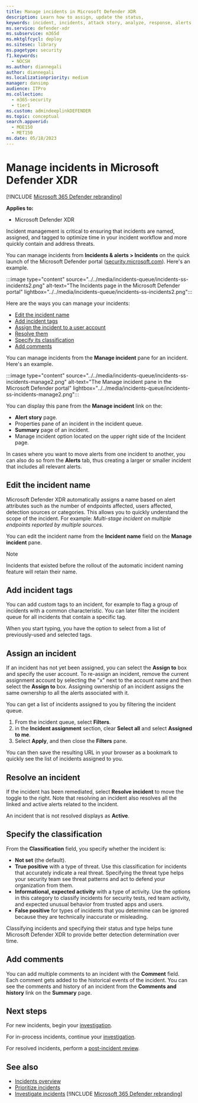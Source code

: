 ```yaml
---
title: Manage incidents in Microsoft Defender XDR
description: Learn how to assign, update the status,
keywords: incident, incidents, attack story, analyze, response, alerts, correlated alerts, assign, update, status, manage, classification, microsoft, 365, m365
ms.service: defender-xdr
ms.subservice: m365d
ms.mktglfcycl: deploy
ms.sitesec: library
ms.pagetype: security
f1.keywords: 
  - NOCSH
ms.author: diannegali
author: diannegali
ms.localizationpriority: medium
manager: dansimp
audience: ITPro
ms.collection: 
  - m365-security
  - tier1
ms.custom: admindeeplinkDEFENDER
ms.topic: conceptual
search.appverid: 
  - MOE150
  - MET150
ms.date: 05/18/2023
---
```


# Manage incidents in Microsoft Defender XDR

[!INCLUDE [Microsoft 365 Defender rebranding](../includes/microsoft-defender.md)]


**Applies to:**
- Microsoft Defender XDR

Incident management is critical to ensuring that incidents are named, assigned, and tagged to optimize time in your incident workflow and more quickly contain and address threats.

You can manage incidents from **Incidents & alerts > Incidents** on the quick launch of the Microsoft Defender portal ([security.microsoft.com](https://security.microsoft.com)). Here's an example.

:::image type="content" source="../../media/incidents-queue/incidents-ss-incidents2.png" alt-text="The Incidents page in the Microsoft Defender portal" lightbox="../../media/incidents-queue/incidents-ss-incidents2.png":::

Here are the ways you can manage your incidents:

- [Edit the incident name](#edit-the-incident-name)
- [Add incident tags](#add-incident-tags)
- [Assign the incident to a user account](#assign-an-incident)
- [Resolve them](#resolve-an-incident)
- [Specify its classification](#specify-the-classification)
- [Add comments](#add-comments)

You can manage incidents from the **Manage incident** pane for an incident. Here's an example.

:::image type="content" source="../../media/incidents-queue/incidents-ss-incidents-manage2.png" alt-text="The Manage incident pane in the Microsoft Defender portal" lightbox="../../media/incidents-queue/incidents-ss-incidents-manage2.png":::

You can display this pane from the **Manage incident** link on the:

- **Alert story** page.
- Properties pane of an incident in the incident queue.
- **Summary** page of an incident.
- Manage incident option located on the upper right side of the Incident page.

In cases where you want to move alerts from one incident to another, you can also do so from the **Alerts** tab, thus creating a larger or smaller incident that includes all relevant alerts.

## Edit the incident name

Microsoft Defender XDR automatically assigns a name based on alert attributes such as the number of endpoints affected, users affected, detection sources or categories. This allows you to quickly understand the scope of the incident. For example: *Multi-stage incident on multiple endpoints reported by multiple sources.*

You can edit the incident name from the **Incident name** field on the **Manage incident** pane.

> [!NOTE]
> Incidents that existed before the rollout of the automatic incident naming feature will retain their name.

## Add incident tags

You can add custom tags to an incident, for example to flag a group of incidents with a common characteristic. You can later filter the incident queue for all incidents that contain a specific tag.

When you start typing, you have the option to select from a list of previously-used and selected tags.

## Assign an incident

If an incident has not yet been assigned, you can select the **Assign to** box and specify the user account. To re-assign an incident, remove the current assignment account by selecting the "x" next to the account name and then select the **Assign to** box. Assigning ownership of an incident assigns the same ownership to all the alerts associated with it.

You can get a list of incidents assigned to you by filtering the incident queue. 

1. From the incident queue, select **Filters**.
2. in the **Incident assignment** section, clear **Select all** and select **Assigned to me**.
3. Select **Apply**, and then close the **Filters** pane.

You can then save the resulting URL in your browser as a bookmark to quickly see the list of incidents assigned to you.

## Resolve an incident

If the incident has been remediated, select **Resolve incident** to move the toggle to the right. Note that resolving an incident also resolves all the linked and active alerts related to the incident.

An incident that is not resolved displays as **Active**.

## Specify the classification

From the **Classification** field, you specify whether the incident is:

- **Not set** (the default).
- **True positive** with a type of threat. Use this classification for incidents that accurately indicate a real threat. Specifying the threat type helps your security team see threat patterns and act to defend your organization from them.
- **Informational, expected activity** with a type of activity. Use the options in this category to classify incidents for security tests, red team activity, and expected unusual behavior from trusted apps and users.
- **False positive** for types of incidents that you determine can be ignored because they are technically inaccurate or misleading.

Classifying incidents and specifying their status and type helps tune Microsoft Defender XDR to provide better detection determination over time.

## Add comments

You can add multiple comments to an incident with the **Comment** field. Each comment gets added to the historical events of the incident. You can see the comments and history of an incident from the **Comments and history** link on the **Summary** page.

## Next steps

For new incidents, begin your [investigation](investigate-incidents.md).

For in-process incidents, continue your [investigation](investigate-incidents.md).

For resolved incidents, perform a [post-incident review](first-incident-post.md).

## See also

- [Incidents overview](incidents-overview.md)
- [Prioritize incidents](incident-queue.md)
- [Investigate incidents](investigate-incidents.md)
[!INCLUDE [Microsoft 365 Defender rebranding](../../includes/defender-m3d-techcommunity.md)]
